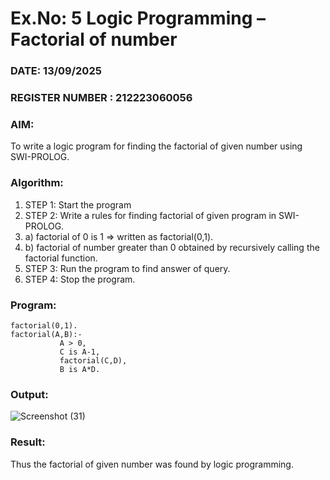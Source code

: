 # Ex.No: 5   Logic Programming – Factorial of number   
### DATE: 13/09/2025                                                                          
### REGISTER NUMBER : 212223060056
### AIM: 
To  write  a logic program for finding the factorial of given number using SWI-PROLOG. 
### Algorithm:
1. STEP 1: Start the program
2. STEP 2:  Write a rules for finding factorial of given program in SWI-PROLOG.
3.   a)	factorial of 0 is 1 => written as factorial(0,1).
4.   b)	factorial of number greater than 0 obtained by recursively calling the factorial    function.
5. STEP 3: Run the program  to find answer of  query.
6. STEP 4: Stop the program.

### Program:
```
factorial(0,1).
factorial(A,B):-  
           A > 0, 
           C is A-1,
           factorial(C,D),
           B is A*D.
```




### Output:
![Screenshot (31)](https://github.com/Vikhram-S/AI_Lab_2023-24/assets/146576573/0d098eac-7ae8-4b29-bc3a-76f8b576add7)




### Result:
Thus the factorial of given number was found by logic programming.
